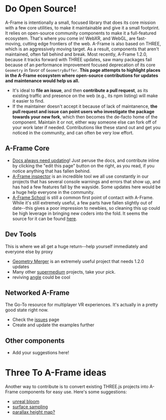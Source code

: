 # Do Open Source!
A-Frame is intentionally a small, focused library that does its core mission with a few core utilities, to make it maintainable and give it a small footprint. It relies on open-source community components to make it a full-featured ecosystem. That's where you come in!
WebXR, and WebGL, are fast-moving, cutting edge frontiers of the web. A-Frame is also based on THREE, which is an aggressively moving target. As a result, components that aren't maintained, often fall behind and break. Most recently, A-Frame 1.2.0, because it tracks forward with THREE updates, saw many packages fail because of an performance improvement focused deprecation of its core `Geometry` in favor of `GeometryBuffer`.
**This page attempts to highlight places in the A-Frame ecosystem where open-source contributions for updates and maintenance would help us all.**

- It's ideal to **file an issue**, and then **contribute a pull request**, as its existing traffic and presence on the web (e.g., its npm listing) will make it easier to find.
- If the maintainer doesn't accept it because of lack of maintanence, **the pull request and issue can point users who investigate the package towards your new fork**, which then becomes the de-facto home of the component. Maintain it or not, either way someone else can fork off of your work later if needed.
Contributions like these stand out and get you noticed in the community, and can often be very low effort.

## A-Frame Core
- [Docs always need updating](https://aframe.wiki/en/open-source)! Just peruse the docs, and contribute inline by clicking the "edit this page" button on the right, as you read, if you notice anything that has fallen behind.
- [A-Frame inspector](https://github.com/aframevr/aframe-inspector) is an incredible tool we all use constantly in our projects that has several console warnings and errors that show up, and has had a few features fall by the wayside. Some updates here would be a huge help everyone in the community.
- [A-Frame School](https://aframe.io/aframe-school/) is still a common first point of contact with A-Frame. While it's still extremely useful, a few parts have fallen slightly out of date--this gives a poor impression to newbies, so cleaning this up could be high leverage in bringing new coders into the fold. It seems the source for it can be found [here](https://github.com/aframevr/aframe-school/blob/master/content.md).

## Dev Tools
This is where we all get a huge return--help yourself immediately and everyone else by proxy

- [Geometry Merger](https://github.com/supermedium/superframe/issues/298) is an extremely useful project that needs 1.2.0 updates
- Many other [supermedium](https://github.com/supermedium/superframe) projects, take your pick.
- reviving [angle](https://github.com/ngokevin/angle) could be cool

## Networked A-Frame
The Go-To resource for multiplayer VR experiences. It's actually in a pretty good state right now.

- Check the [issues](https://github.com/networked-aframe/networked-aframe) page
- Create and update the examples further

## Other components
- Add your suggestions here!

# Three To A-Frame ideas
Another way to contribute is to convert existing THREE.js projects into A-Frame components for easy use. Here's some suggestions:

- [unreal bloom](https://threejs.org/examples/webgl_postprocessing_unreal_bloom.html)
- [surface sampling](https://tympanus.net/codrops/2021/08/31/surface-sampling-in-three-js/)
- [parallax height map?](https://techbrood.com/threejs/examples/webgl_materials_parallaxmap.html)
